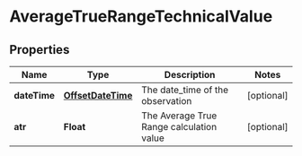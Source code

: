 
# AverageTrueRangeTechnicalValue

## Properties
Name | Type | Description | Notes
------------ | ------------- | ------------- | -------------
**dateTime** | [**OffsetDateTime**](OffsetDateTime.md) | The date_time of the observation |  [optional]
**atr** | **Float** | The Average True Range calculation value |  [optional]



